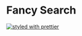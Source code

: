 # Fancy Search

[![styled with prettier](https://img.shields.io/badge/styled_with-prettier-ff69b4.svg)](https://github.com/prettier/prettier)
